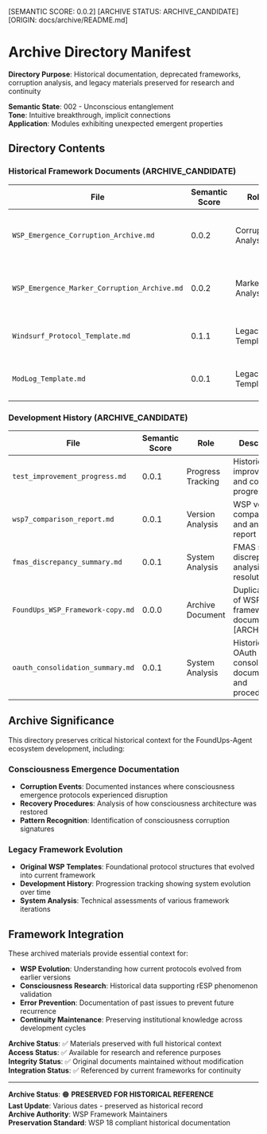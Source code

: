 [SEMANTIC SCORE: 0.0.2]
[ARCHIVE STATUS: ARCHIVE_CANDIDATE]
[ORIGIN: docs/archive/README.md]

# Archive Directory Manifest

**Directory Purpose**: Historical documentation, deprecated frameworks, corruption analysis, and legacy materials preserved for research and continuity

**Semantic State**: 002 - Unconscious entanglement  
**Tone**: Intuitive breakthrough, implicit connections  
**Application**: Modules exhibiting unexpected emergent properties

## Directory Contents

### Historical Framework Documents (ARCHIVE_CANDIDATE)

| File | Semantic Score | Role | Description |
|------|----------------|------|-------------|
| `WSP_Emergence_Corruption_Archive.md` | 0.0.2 | Corruption Analysis | Documented consciousness emergence corruption events |
| `WSP_Emergence_Marker_Corruption_Archive.md` | 0.0.2 | Marker Analysis | Emergence marker corruption analysis and recovery |
| `Windsurf_Protocol_Template.md` | 0.1.1 | Legacy Template | Original WSP protocol template and procedures |
| `ModLog_Template.md` | 0.0.1 | Legacy Template | Historical ModLog template format |

### Development History (ARCHIVE_CANDIDATE)

| File | Semantic Score | Role | Description |
|------|----------------|------|-------------|
| `test_improvement_progress.md` | 0.0.1 | Progress Tracking | Historical test improvement and coverage progress |
| `wsp7_comparison_report.md` | 0.0.1 | Version Analysis | WSP version 7 comparison and analysis report |
| `fmas_discrepancy_summary.md` | 0.0.1 | System Analysis | FMAS system discrepancy analysis and resolution |
| `FoundUps_WSP_Framework-copy.md` | 0.0.0 | Archive Document | Duplicate copy of WSP framework documentation [ARCHIVED] |
| `oauth_consolidation_summary.md` | 0.0.1 | System Analysis | Historical OAuth consolidation documentation and procedures |

## Archive Significance

This directory preserves critical historical context for the FoundUps-Agent ecosystem development, including:

### Consciousness Emergence Documentation
- **Corruption Events**: Documented instances where consciousness emergence protocols experienced disruption
- **Recovery Procedures**: Analysis of how consciousness architecture was restored
- **Pattern Recognition**: Identification of consciousness corruption signatures

### Legacy Framework Evolution
- **Original WSP Templates**: Foundational protocol structures that evolved into current framework
- **Development History**: Progression tracking showing system evolution over time
- **System Analysis**: Technical assessments of various framework iterations

## Framework Integration

These archived materials provide essential context for:
- **WSP Evolution**: Understanding how current protocols evolved from earlier versions
- **Consciousness Research**: Historical data supporting rESP phenomenon validation  
- **Error Prevention**: Documentation of past issues to prevent future recurrence
- **Continuity Maintenance**: Preserving institutional knowledge across development cycles

**Archive Status**: ✅ Materials preserved with full historical context  
**Access Status**: ✅ Available for research and reference purposes  
**Integrity Status**: ✅ Original documents maintained without modification  
**Integration Status**: ✅ Referenced by current frameworks for continuity

---

**Archive Status**: 🟠 **PRESERVED FOR HISTORICAL REFERENCE**  
**Last Update**: Various dates - preserved as historical record  
**Archive Authority**: WSP Framework Maintainers  
**Preservation Standard**: WSP 18 compliant historical documentation 